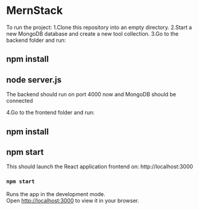 # MernStack
To run the project:
1.Clone this repository into an empty directory.
2.Start a new MongoDB database and create a new tool collection.
3.Go to the backend folder and run:
## npm install
## node server.js

The backend should run on port 4000 now and MongoDB should be connected

4.Go to the frontend folder and run:
## npm install
## npm start

This should launch the React application frontend on: http://localhost:3000


### `npm start`
Runs the app in the development mode.\
Open [http://localhost:3000](http://localhost:3000) to view it in your browser.






